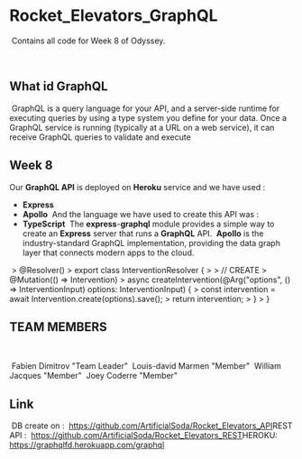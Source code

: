 # Rocket_Elevators_GraphQL
​
Contains all code for Week 8 of Odyssey.
​
  
​
## What id GraphQL
​
GraphQL is a query language for your API, and a server-side runtime for executing queries by using a type system you define for your data.
​
Once a GraphQL service is running (typically at a URL on a web service), it can receive GraphQL queries to validate and execute
​
## Week 8
Our **GraphQL API** is deployed on **Heroku** service and we have used :
​
 - **Express**
 - **Apollo**
​
And the language we have used to create this API was :
​
 - **TypeScript**
​
The **express**-**graphql** module provides a simple way to create an **Express** server that runs a **GraphQL** API.
​
**Apollo** is the industry-standard GraphQL implementation, providing the data graph layer that connects modern apps to the cloud. 
 
​
    > @Resolver()
    > export  class  InterventionResolver {
    > 
    >	// CREATE
    >   @Mutation(() =>  Intervention)
    >     async  createIntervention(@Arg("options", () =>  InterventionInput) options: InterventionInput) {
    >     	const  intervention = await  Intervention.create(options).save();
    >     	return  intervention;
    >     }
    > }
    
## TEAM MEMBERS
​
  
​
Fabien Dimitrov "Team Leader"
​
Louis-david Marmen "Member"
​
William Jacques "Member"
​
Joey Coderre "Member"
​
​
## Link
​
DB create on :
​
https://github.com/ArtificialSoda/Rocket_Elevators_API
​
REST API :
​
https://github.com/ArtificialSoda/Rocket_Elevators_REST
​
HEROKU:
​
https://graphqlfd.herokuapp.com/graphql